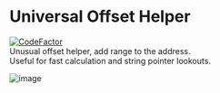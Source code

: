 # Universal Offset Helper
[![CodeFactor](https://www.codefactor.io/repository/github/fl-wer/uoh/badge)](https://www.codefactor.io/repository/github/fl-wer/uoh)  
Unusual offset helper, add range to the address.  
Useful for fast calculation and string pointer lookouts.

![image](https://user-images.githubusercontent.com/101416707/162595310-091de20b-e0f4-4155-bea0-6fe97360e299.png)
